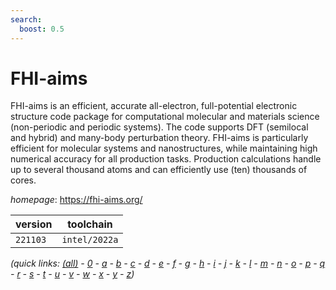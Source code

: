 ```yaml
---
search:
  boost: 0.5
---
```

# FHI-aims

FHI-aims is an efficient, accurate all-electron, full-potential electronic structure code package for computational molecular and materials science (non-periodic and periodic systems). The code supports DFT (semilocal and hybrid) and many-body perturbation theory. FHI-aims is particularly efficient for molecular systems and nanostructures, while maintaining high numerical accuracy for all production tasks. Production calculations handle up to several thousand atoms and can efficiently use (ten) thousands of cores.

*homepage*: <https://fhi-aims.org/>

version | toolchain
--------|----------
``221103`` | ``intel/2022a``


*(quick links: [(all)](../index.md) - [0](../0/index.md) - [a](../a/index.md) - [b](../b/index.md) - [c](../c/index.md) - [d](../d/index.md) - [e](../e/index.md) - [f](../f/index.md) - [g](../g/index.md) - [h](../h/index.md) - [i](../i/index.md) - [j](../j/index.md) - [k](../k/index.md) - [l](../l/index.md) - [m](../m/index.md) - [n](../n/index.md) - [o](../o/index.md) - [p](../p/index.md) - [q](../q/index.md) - [r](../r/index.md) - [s](../s/index.md) - [t](../t/index.md) - [u](../u/index.md) - [v](../v/index.md) - [w](../w/index.md) - [x](../x/index.md) - [y](../y/index.md) - [z](../z/index.md))*

